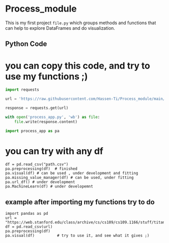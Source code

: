 # Process_module

This is my first project `file.py` which groups methods and functions that can help to explore DataFrames and do visualization.

## Python Code

# you can copy this code, and try to use my functions ;) 

```python
import requests

url = 'https://raw.githubusercontent.com/Hassen-Ti/Process_module/main/process_app.py'

response = requests.get(url)

with open('process_app.py', 'wb') as file:
    file.write(response.content)

import process_app as pa
```

# you can try with any df 
```
df = pd.read_csv("path.csv")
pa.preprocessing(df)  # finished
pa.visual(df) # can be used , under development and fitting
pa.missing_value_manager(df) # can be used, under fitting
pa.url_df() # under development
pa.MachineLearn(df) # under developemnt
```
## example after importing my functions try to do 
```
import pandas as pd
url = "https://web.stanford.edu/class/archive/cs/cs109/cs109.1166/stuff/titanic.csv"
df = pd.read_csv(url)
pa.preprocessing(df)
pa.visual(df)          # try to use it, and see what it gives ;)
```
